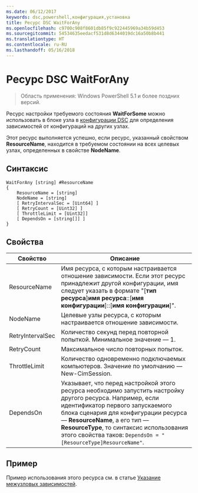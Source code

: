 ```yaml
---
ms.date: 06/12/2017
keywords: dsc,powershell,конфигурация,установка
title: Ресурс DSC WaitForAny
ms.openlocfilehash: c9700c908f8601db85f9c922445969a34b59d453
ms.sourcegitcommit: 54534635eedacf531d8d6344019dc16a50b8b441
ms.translationtype: HT
ms.contentlocale: ru-RU
ms.lasthandoff: 05/16/2018
---
```

# <a name="dsc-waitforany-resource"></a>Ресурс DSC WaitForAny

> Область применения: Windows PowerShell 5.1 и более поздних версий.

Ресурс настройки требуемого состояния **WaitForSome** можно использовать в блоке узла в [конфигурации DSC](configurations.md) для определения зависимостей от конфигураций на других узлах.

Этот ресурс выполняется успешно, если ресурс, указанный свойством **ResourceName**, находится в требуемом состоянии на всех целевых узлах, определенных в свойстве **NodeName**.


## <a name="syntax"></a>Синтаксис

```
WaitForAny [string] #ResourceName
{
    ResourceName = [string]
    NodeName = [string]
    [ RetryIntervalSec = [Uint64] ]
    [ RetryCount = [Uint32] ]
    [ ThrottleLimit = [Uint32]]
    [ DependsOn = [string[]] ]
}
```

## <a name="properties"></a>Свойства

|  Свойство  |  Описание   |
|---|---|
| ResourceName| Имя ресурса, с которым настраивается отношение зависимости. Если этот ресурс принадлежит другой конфигурации, имя следует указать в формате "[__тип ресурса__]__имя ресурса__::[__имя конфигурации__]::[__имя конфигурации__]".|
| NodeName| Целевые узлы ресурса, с которым настраивается отношение зависимости.|
| RetryIntervalSec| Количество секунд перед повторной попыткой. Минимальное значение — 1.|
| RetryCount| Максимальное число повторных попыток.|
| ThrottleLimit| Количество одновременно подключаемых компьютеров. Значение по умолчанию — New-CimSession.|
| DependsOn | Указывает, что перед настройкой этого ресурса необходимо запустить настройку другого ресурса. Например, если идентификатор первого запускаемого блока сценария для конфигурации ресурса — __ResourceName__, а его тип — __ResourceType__, то синтаксис использования этого свойства таков: `DependsOn = "[ResourceType]ResourceName"`.|


## <a name="example"></a>Пример

Пример использования этого ресурса см. в статье [Указание межузловых зависимостей](crossNodeDependencies.md).